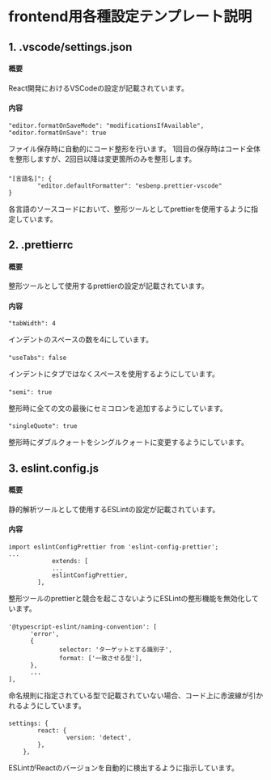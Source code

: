 # frontend用各種設定テンプレート説明

## 1. .vscode/settings.json

#### 概要
React開発におけるVSCodeの設定が記載されています。

#### 内容
    "editor.formatOnSaveMode": "modificationsIfAvailable",
	"editor.formatOnSave": true
ファイル保存時に自動的にコード整形を行います。
1回目の保存時はコード全体を整形しますが、2回目以降は変更箇所のみを整形します。

####
    "[言語名]": {
            "editor.defaultFormatter": "esbenp.prettier-vscode"
	}
各言語のソースコードにおいて、整形ツールとしてprettierを使用するように指定しています。

## 2. .prettierrc

#### 概要
整形ツールとして使用するprettierの設定が記載されています。

#### 内容
    "tabWidth": 4
インデントのスペースの数を4にしています。

####
    "useTabs": false
インデントにタブではなくスペースを使用するようにしています。

####
    "semi": true
整形時に全ての文の最後にセミコロンを追加するようにしています。

####
    "singleQuote": true
整形時にダブルクォートをシングルクォートに変更するようにしています。

## 3. eslint.config.js

#### 概要
静的解析ツールとして使用するESLintの設定が記載されています。

#### 内容
    import eslintConfigPrettier from 'eslint-config-prettier';
    ...
                extends: [
			    ...
			    eslintConfigPrettier,
		    ],
整形ツールのprettierと競合を起こさないようにESLintの整形機能を無効化しています。

####
    '@typescript-eslint/naming-convention': [
	      'error',
          {
                  selector: 'ターゲットとする識別子',
                  format: ['一致させる型'],
          },
          ...
    ],
命名規則に指定されている型で記載されていない場合、コード上に赤波線が引かれるようにしています。

####
    settings: {
            react: {
                    version: 'detect',
			},
		},
ESLintがReactのバージョンを自動的に検出するように指示しています。
